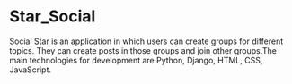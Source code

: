# Star_Social
Social Star is an application in which users can create groups for different topics. They can create posts in those groups and join other groups.The main technologies for development are Python, Django, HTML, CSS, JavaScript.
